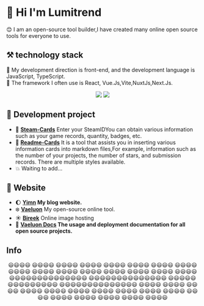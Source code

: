 # 👋 Hi I'm Lumitrend
😊 I am an open-source tool builder,I have created many online open source tools for everyone to use.  
## ⚒ technology stack
🎊 My development direction is front-end, and the development language is JavaScript, TypeScript.  
🧿 The framework I often use is React, Vue.Js,Vite,NuxtJs,Next.Js.  

<div align="center">
  <img src="https://skillicons.dev/icons?i=react,nextjs,js,ts,nodejs,vue,vite,webpack,sass,tailwind,css,nuxtjs,html,markdown,py" />
  <img src="https://skillicons.dev/icons?i=debian,ae,au,docker,figma,ai,xd,pr,ps" />
</div>

## 🚀 Development project
* 🚡 **[Steam-Cards](//github.com/lumitrend/steam-cards)** Enter your SteamIDYou can obtain various information such as your game records, quantity, badges, etc.
* 🎫 **[Readme-Cards](//github.com/lumitrend/readme-cards)** It is a tool that assists you in inserting various information cards into markdown files,For example, information such as the number of your projects, the number of stars, and submission records. There are multiple styles available.
* 💥 Waiting to add...
## 🦄 Website
* 🌔 **[Yimn](http://www..yimn.me)  My blog website.**   
* ❄️ **[Vaeluon](http://vaeluon.com)** My open-source online tool.    
* ☀️ **[Bireek](http://www.bireek.com)**  Online image hosting
* 💨 **[Vaeluon Docs](http://docs.vaeluon.com)  The usage and deployment documentation for all open source projects.**   

## Info
<div align="center">
  😃😃😃😃            😃😃😃😃
  😃😃😃😃            😃😃😃😃
  😃😃😃😃            😃😃😃😃
  😃😃😃😃            😃😃😃😃
  😃😃😃😃            😃😃😃😃
  😃😃😃😃            😃😃😃😃
  😃😃😃😃            😃😃😃😃
  😃😃😃😃            😃😃😃😃
  😃😃😃😃😃😃😃😃😃😃😃😃😃😃
  😃😃😃😃😃😃😃😃😃😃😃😃😃😃
  😃😃😃😃😃😃😃😃😃😃😃😃😃😃
  😃😃😃😃😃😃😃😃😃😃😃😃😃😃
  😃😃😃😃            😃😃😃😃
  😃😃😃😃            😃😃😃😃
  😃😃😃😃            😃😃😃😃
  😃😃😃😃            😃😃😃😃
  😃😃😃😃            😃😃😃😃
  😃😃😃😃            😃😃😃😃
  😃😃😃😃            😃😃😃😃
  😃😃😃😃            😃😃😃😃
</div>

